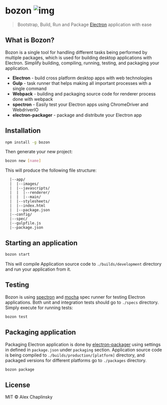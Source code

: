 # bozon ![img](https://circleci.com/gh/railsware/bozon.svg?style=shield&circle-token=73a7ce20fc55a51d77657e11c3f5c9d4bf5fdcd9)
> Bootstrap, Build, Run and Package [Electron](http://electron.atom.io/) application with ease

## What is Bozon?
Bozon is a single tool for handling different tasks being performed by multiple packages, which is used for building desktop applications with Electron. Simplify building, compiling, running, testing, and packaging your application.

* **Electron** - build cross platform desktop apps with web technologies
* **Gulp** - task runner that helps making all important processes with a single command
* **Webpack** - building and packaging source code for renderer process done with webpack
* **spectron** - Easily test your Electron apps using ChromeDriver and WebdriverIO
* **electron-packager** - package and distribute your Electron app

## Installation


```bash
npm install -g bozon
```

Then generate your new project:

```bash
bozon new [name]
```
This will produce the following file structure:

```
  |--app/
  |  |--images/
  |  |--javascripts/
  |  |  |--renderer/
  |  |  |--main/
  |  |--stylesheets/
  |  |--index.html
  |  |--package.json
  |--config/
  |--spec/
  |--gulpfile.js
  |--package.json
```

## Starting an application

```bash
bozon start
```

This will compile Application source code to `./builds/development` directory and run your application from it.

## Testing
Bozon is using [spectron](https://github.com/electron/spectron) and [mocha](https://mochajs.org/) spec runner for testing Electron applications. Both unit and integration tests should go to `./specs` directory. Simply execute for running tests:

```bash
bozon test
```

## Packaging application
Packaging Electron application is done by [electron-packager](https://www.npmjs.com/package/electron-packager) using settings in defined in `package.json` under `packaging` section.
Application source code is being compiled to `./builds/production/[platform]` directory, and packaged versions for different platforms go to `./packages` directory.

```bash
bozon package
```

## License

MIT © Alex Chaplinsky
